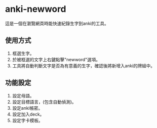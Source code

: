 # anki-newword
這是一個在瀏覽網頁時能快速紀錄生字到anki的工具。

## 使用方式
1. 框選生字。
1. 於被框選的文字上右鍵點擊"newword"選項。
1. 工具將自動判斷文字是否為有意義的生字，確認後將新增入anki的牌組中。

## 功能設定
1. 設定母語。
1. 設定目標語言，(包含自動偵測)。
1. 設定anki帳密。
1. 設定加入deck。
1. 設定字卡模板。
